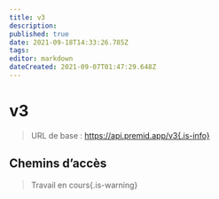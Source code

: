 ```yaml
---
title: v3
description: 
published: true
date: 2021-09-18T14:33:26.785Z
tags: 
editor: markdown
dateCreated: 2021-09-07T01:47:29.648Z
---
```


# v3

> URL de base : https://api.premid.app/v3{.is-info}


## Chemins d’accès
> Travail en cours{.is-warning}